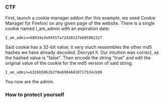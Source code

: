 ### CTF

First, launch a cookie manager addon (for this example, we used Cookie Manager for Firefox) on any given page of the website. There is a single cookie named I_am_admin with an expiration date:

    I_am_admin=68934a3e9455fa72420237eb05902327

Said cookie has a 32-bit value; it very much ressembles the other md5 hashes we have already decoded. Decrypt it. Our intuition was correct, as the hashed value is "false". Then encode the string "true" and edit the original value of the cookie for the md5 version of said string.

    I_am_admin=b326b5062b2f0e69046810717534cb09

You now are the admin.

### How to protect yourself
